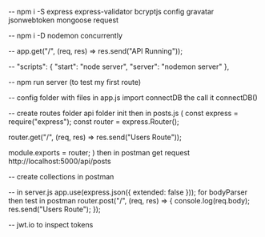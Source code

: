 -- npm i -S express express-validator bcryptjs config gravatar jsonwebtoken mongoose request

-- npm i -D nodemon concurrently

-- app.get("/", (req, res) => res.send("API Running"));

-- "scripts": {
"start": "node server",
"server": "nodemon server"
},

-- npm run server (to test my first route)

-- config folder with files
in app.js import connectDB the call it connectDB()

-- create routes folder api folder init
then in posts.js
(
const express = require("express");
const router = express.Router();

router.get("/", (req, res) => res.send("Users Route"));

module.exports = router;
)
then in postman get request http://localhost:5000/api/posts

-- create collections in postman

-- in server.js
app.use(express.json({ extended: false })); for bodyParser
then test in postman
router.post("/", (req, res) => {
console.log(req.body);
res.send("Users Route");
});

-- jwt.io to inspect tokens

